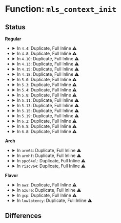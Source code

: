 # Function: <code>mls_context_init</code>

## Status
<b>Regular</b>
<ul>
<li>
<details>
<summary>In <code>4.4</code>: Duplicate, Full Inline ⚠️</summary>

**Collision:** Static Duplication

**Inline:** Full

**Transformation:** False

**Instances:**

```
In security/selinux/ss/sidtab.c (ffffffff8134ef7e)
Location: security/selinux/ss/context.h:35
Inline: True
Inline callers:
  - security/selinux/ss/sidtab.c:sidtab_destroy
```
```
In security/selinux/ss/policydb.c (ffffffff81351cec)
Location: security/selinux/ss/context.h:35
Inline: True
Inline callers:
  - security/selinux/ss/policydb.c:ocontext_destroy
  - security/selinux/ss/policydb.c:ocontext_destroy
```
```
In security/selinux/ss/services.c (ffffffff81355a3b)
Location: security/selinux/ss/context.h:35
Inline: True
Inline callers:
  - security/selinux/ss/services.c:string_to_context_struct
  - security/selinux/ss/services.c:selinux_audit_rule_init
```
</details>
</li>
<li>
<details>
<summary>In <code>4.8</code>: Duplicate, Full Inline ⚠️</summary>

**Collision:** Static Duplication

**Inline:** Full

**Transformation:** False

**Instances:**

```
In security/selinux/ss/sidtab.c (ffffffff81384f9e)
Location: security/selinux/ss/context.h:35
Inline: True
Inline callers:
  - security/selinux/ss/sidtab.c:sidtab_destroy
```
```
In security/selinux/ss/policydb.c (ffffffff81387cec)
Location: security/selinux/ss/context.h:35
Inline: True
Inline callers:
  - security/selinux/ss/policydb.c:ocontext_destroy
  - security/selinux/ss/policydb.c:ocontext_destroy
```
```
In security/selinux/ss/services.c (ffffffff813902ea)
Location: security/selinux/ss/context.h:35
Inline: True
Inline callers:
  - security/selinux/ss/services.c:selinux_audit_rule_init
  - security/selinux/ss/services.c:string_to_context_struct
```
</details>
</li>
<li>
<details>
<summary>In <code>4.10</code>: Duplicate, Full Inline ⚠️</summary>

**Collision:** Static Duplication

**Inline:** Full

**Transformation:** False

**Instances:**

```
In security/selinux/ss/sidtab.c (ffffffff8139ba2e)
Location: security/selinux/ss/context.h:35
Inline: True
Inline callers:
  - security/selinux/ss/sidtab.c:sidtab_destroy
```
```
In security/selinux/ss/policydb.c (ffffffff8139e79c)
Location: security/selinux/ss/context.h:35
Inline: True
Inline callers:
  - security/selinux/ss/policydb.c:ocontext_destroy
  - security/selinux/ss/policydb.c:ocontext_destroy
```
```
In security/selinux/ss/services.c (ffffffff813a6f0a)
Location: security/selinux/ss/context.h:35
Inline: True
Inline callers:
  - security/selinux/ss/services.c:selinux_audit_rule_init
  - security/selinux/ss/services.c:string_to_context_struct
```
</details>
</li>
<li>
<details>
<summary>In <code>4.13</code>: Duplicate, Full Inline ⚠️</summary>

**Collision:** Static Duplication

**Inline:** Full

**Transformation:** False

**Instances:**

```
In security/selinux/ss/sidtab.c (ffffffff813b217e)
Location: security/selinux/ss/context.h:35
Inline: True
Inline callers:
  - security/selinux/ss/sidtab.c:sidtab_destroy
```
```
In security/selinux/ss/policydb.c (ffffffff813b407d)
Location: security/selinux/ss/context.h:35
Inline: True
```
```
In security/selinux/ss/services.c (ffffffff813bd91d)
Location: security/selinux/ss/context.h:35
Inline: True
Inline callers:
  - security/selinux/ss/services.c:selinux_audit_rule_init
  - security/selinux/ss/services.c:string_to_context_struct
```
</details>
</li>
<li>
<details>
<summary>In <code>4.15</code>: Duplicate, Full Inline ⚠️</summary>

**Collision:** Static Duplication

**Inline:** Full

**Transformation:** False

**Instances:**

```
In security/selinux/ss/sidtab.c (ffffffff813d82be)
Location: security/selinux/ss/context.h:36
Inline: True
Inline callers:
  - security/selinux/ss/sidtab.c:sidtab_destroy
```
```
In security/selinux/ss/policydb.c (ffffffff813da1cd)
Location: security/selinux/ss/context.h:36
Inline: True
```
```
In security/selinux/ss/services.c (ffffffff813e3a93)
Location: security/selinux/ss/context.h:36
Inline: True
Inline callers:
  - security/selinux/ss/services.c:selinux_audit_rule_init
  - security/selinux/ss/services.c:security_context_to_sid_core
  - security/selinux/ss/services.c:string_to_context_struct
```
</details>
</li>
<li>
<details>
<summary>In <code>4.18</code>: Duplicate, Full Inline ⚠️</summary>

**Collision:** Static Duplication

**Inline:** Full

**Transformation:** False

**Instances:**

```
In security/selinux/ss/sidtab.c (ffffffff814088ff)
Location: security/selinux/ss/context.h:36
Inline: True
Inline callers:
  - security/selinux/ss/sidtab.c:sidtab_destroy
```
```
In security/selinux/ss/policydb.c (ffffffff8140a605)
Location: security/selinux/ss/context.h:36
Inline: True
```
```
In security/selinux/ss/services.c (ffffffff8141425a)
Location: security/selinux/ss/context.h:36
Inline: True
Inline callers:
  - security/selinux/ss/services.c:selinux_audit_rule_init
  - security/selinux/ss/services.c:string_to_context_struct
```
</details>
</li>
<li>
<details>
<summary>In <code>5.0</code>: Duplicate, Full Inline ⚠️</summary>

**Collision:** Static Duplication

**Inline:** Full

**Transformation:** False

**Instances:**

```
In security/selinux/ss/sidtab.c (ffffffff81424ca1)
Location: security/selinux/ss/context.h:36
Inline: True
Inline callers:
  - security/selinux/ss/sidtab.c:sidtab_destroy
  - security/selinux/ss/sidtab.c:sidtab_destroy_tree
  - security/selinux/ss/sidtab.c:sidtab_context_to_sid
  - security/selinux/ss/sidtab.c:sidtab_context_to_sid
```
```
In security/selinux/ss/policydb.c (ffffffff81426a35)
Location: security/selinux/ss/context.h:36
Inline: True
```
```
In security/selinux/ss/services.c (ffffffff814307ba)
Location: security/selinux/ss/context.h:36
Inline: True
Inline callers:
  - security/selinux/ss/services.c:selinux_audit_rule_init
  - security/selinux/ss/services.c:convert_context
  - security/selinux/ss/services.c:string_to_context_struct
```
</details>
</li>
<li>
<details>
<summary>In <code>5.3</code>: Duplicate, Full Inline ⚠️</summary>

**Collision:** Static Duplication

**Inline:** Full

**Transformation:** False

**Instances:**

```
In security/selinux/ss/sidtab.c (ffffffff81452891)
Location: security/selinux/ss/context.h:36
Inline: True
Inline callers:
  - security/selinux/ss/sidtab.c:sidtab_destroy
  - security/selinux/ss/sidtab.c:sidtab_destroy_tree
  - security/selinux/ss/sidtab.c:sidtab_context_to_sid
  - security/selinux/ss/sidtab.c:sidtab_context_to_sid
```
```
In security/selinux/ss/policydb.c (ffffffff814541be)
Location: security/selinux/ss/context.h:36
Inline: True
```
```
In security/selinux/ss/services.c (ffffffff8145e154)
Location: security/selinux/ss/context.h:36
Inline: True
Inline callers:
  - security/selinux/ss/services.c:selinux_audit_rule_init
  - security/selinux/ss/services.c:security_sid_mls_copy
  - security/selinux/ss/services.c:convert_context
  - security/selinux/ss/services.c:string_to_context_struct
```
</details>
</li>
<li>
<details>
<summary>In <code>5.4</code>: Duplicate, Full Inline ⚠️</summary>

**Collision:** Static Duplication

**Inline:** Full

**Transformation:** False

**Instances:**

```
In security/selinux/ss/sidtab.c (ffffffff8146c631)
Location: security/selinux/ss/context.h:36
Inline: True
Inline callers:
  - security/selinux/ss/sidtab.c:sidtab_destroy
  - security/selinux/ss/sidtab.c:sidtab_destroy_tree
  - security/selinux/ss/sidtab.c:sidtab_context_to_sid
  - security/selinux/ss/sidtab.c:sidtab_context_to_sid
```
```
In security/selinux/ss/policydb.c (ffffffff8146df5e)
Location: security/selinux/ss/context.h:36
Inline: True
```
```
In security/selinux/ss/services.c (ffffffff81477f04)
Location: security/selinux/ss/context.h:36
Inline: True
Inline callers:
  - security/selinux/ss/services.c:selinux_audit_rule_init
  - security/selinux/ss/services.c:security_sid_mls_copy
  - security/selinux/ss/services.c:convert_context
  - security/selinux/ss/services.c:string_to_context_struct
```
</details>
</li>
<li>
<details>
<summary>In <code>5.8</code>: Duplicate, Full Inline ⚠️</summary>

**Collision:** Static Duplication

**Inline:** Full

**Transformation:** False

**Instances:**

```
In security/selinux/ss/sidtab.c (ffffffff814c0cb6)
Location: security/selinux/ss/context.h:36
Inline: True
Inline callers:
  - security/selinux/ss/sidtab.c:sidtab_destroy
  - security/selinux/ss/sidtab.c:sidtab_destroy_tree
  - security/selinux/ss/sidtab.c:sidtab_context_to_sid
  - security/selinux/ss/sidtab.c:sidtab_context_to_sid
```
```
In security/selinux/ss/policydb.c (ffffffff814c5993)
Location: security/selinux/ss/context.h:36
Inline: True
Inline callers:
  - security/selinux/ss/policydb.c:policydb_destroy
  - security/selinux/ss/policydb.c:policydb_destroy
```
```
In security/selinux/ss/services.c (ffffffff814cd386)
Location: security/selinux/ss/context.h:36
Inline: True
Inline callers:
  - security/selinux/ss/services.c:selinux_audit_rule_init
  - security/selinux/ss/services.c:security_sid_mls_copy
  - security/selinux/ss/services.c:security_context_to_sid_core
  - security/selinux/ss/services.c:string_to_context_struct
```
</details>
</li>
<li>
<details>
<summary>In <code>5.11</code>: Duplicate, Full Inline ⚠️</summary>

**Collision:** Static Duplication

**Inline:** Full

**Transformation:** False

**Instances:**

```
In security/selinux/ss/sidtab.c (ffffffff814de776)
Location: security/selinux/ss/context.h:36
Inline: True
Inline callers:
  - security/selinux/ss/sidtab.c:sidtab_destroy
  - security/selinux/ss/sidtab.c:sidtab_destroy_tree
  - security/selinux/ss/sidtab.c:sidtab_context_to_sid
  - security/selinux/ss/sidtab.c:sidtab_context_to_sid
```
```
In security/selinux/ss/policydb.c (ffffffff814e39e3)
Location: security/selinux/ss/context.h:36
Inline: True
Inline callers:
  - security/selinux/ss/policydb.c:policydb_destroy
  - security/selinux/ss/policydb.c:policydb_destroy
```
```
In security/selinux/ss/services.c (ffffffff814eaaf1)
Location: security/selinux/ss/context.h:36
Inline: True
Inline callers:
  - security/selinux/ss/services.c:selinux_audit_rule_init
  - security/selinux/ss/services.c:security_sid_mls_copy
  - security/selinux/ss/services.c:security_context_to_sid_core
  - security/selinux/ss/services.c:string_to_context_struct
```
</details>
</li>
<li>
<details>
<summary>In <code>5.13</code>: Duplicate, Full Inline ⚠️</summary>

**Collision:** Static Duplication

**Inline:** Full

**Transformation:** False

**Instances:**

```
In security/selinux/ss/sidtab.c (ffffffff814e5149)
Location: security/selinux/ss/context.h:36
Inline: True
Inline callers:
  - security/selinux/ss/sidtab.c:sidtab_destroy
  - security/selinux/ss/sidtab.c:sidtab_destroy_tree
  - security/selinux/ss/sidtab.c:sidtab_context_to_sid
  - security/selinux/ss/sidtab.c:sidtab_context_to_sid
```
```
In security/selinux/ss/policydb.c (ffffffff814ea3a3)
Location: security/selinux/ss/context.h:36
Inline: True
Inline callers:
  - security/selinux/ss/policydb.c:policydb_destroy
  - security/selinux/ss/policydb.c:policydb_destroy
```
```
In security/selinux/ss/services.c (ffffffff814f1751)
Location: security/selinux/ss/context.h:36
Inline: True
Inline callers:
  - security/selinux/ss/services.c:selinux_audit_rule_init
  - security/selinux/ss/services.c:security_sid_mls_copy
  - security/selinux/ss/services.c:security_context_to_sid_core
  - security/selinux/ss/services.c:security_context_to_sid_core
  - security/selinux/ss/services.c:string_to_context_struct
```
</details>
</li>
<li>
<details>
<summary>In <code>5.15</code>: Duplicate, Full Inline ⚠️</summary>

**Collision:** Static Duplication

**Inline:** Full

**Transformation:** False

**Instances:**

```
In security/selinux/ss/sidtab.c (ffffffff8153e816)
Location: security/selinux/ss/context.h:36
Inline: True
Inline callers:
  - security/selinux/ss/sidtab.c:sidtab_destroy
  - security/selinux/ss/sidtab.c:sidtab_destroy_tree
  - security/selinux/ss/sidtab.c:sidtab_context_to_sid
  - security/selinux/ss/sidtab.c:sidtab_context_to_sid
```
```
In security/selinux/ss/policydb.c (ffffffff81543d54)
Location: security/selinux/ss/context.h:36
Inline: True
Inline callers:
  - security/selinux/ss/policydb.c:policydb_destroy
  - security/selinux/ss/policydb.c:policydb_destroy
```
```
In security/selinux/ss/services.c (ffffffff8154bde2)
Location: security/selinux/ss/context.h:36
Inline: True
Inline callers:
  - security/selinux/ss/services.c:selinux_audit_rule_init
  - security/selinux/ss/services.c:security_sid_mls_copy
  - security/selinux/ss/services.c:security_context_to_sid_core
  - security/selinux/ss/services.c:security_context_to_sid_core
  - security/selinux/ss/services.c:string_to_context_struct
```
</details>
</li>
<li>
<details>
<summary>In <code>5.19</code>: Duplicate, Full Inline ⚠️</summary>

**Collision:** Static Duplication

**Inline:** Full

**Transformation:** False

**Instances:**

```
In security/selinux/ss/sidtab.c (ffffffff815d6210)
Location: security/selinux/ss/context.h:36
Inline: True
Inline callers:
  - security/selinux/ss/sidtab.c:sidtab_destroy
  - security/selinux/ss/sidtab.c:sidtab_destroy_tree
  - security/selinux/ss/sidtab.c:sidtab_context_to_sid
  - security/selinux/ss/sidtab.c:sidtab_context_to_sid
```
```
In security/selinux/ss/policydb.c (ffffffff815dc62c)
Location: security/selinux/ss/context.h:36
Inline: True
Inline callers:
  - security/selinux/ss/policydb.c:policydb_destroy
  - security/selinux/ss/policydb.c:policydb_destroy
```
```
In security/selinux/ss/services.c (ffffffff815e4c1b)
Location: security/selinux/ss/context.h:36
Inline: True
Inline callers:
  - security/selinux/ss/services.c:selinux_audit_rule_init
  - security/selinux/ss/services.c:security_sid_mls_copy
  - security/selinux/ss/services.c:security_compute_sid
  - security/selinux/ss/services.c:security_context_to_sid_core
  - security/selinux/ss/services.c:security_context_to_sid_core
  - security/selinux/ss/services.c:string_to_context_struct
```
</details>
</li>
<li>
<details>
<summary>In <code>6.2</code>: Duplicate, Full Inline ⚠️</summary>

**Collision:** Static Duplication

**Inline:** Full

**Transformation:** False

**Instances:**

```
In security/selinux/ss/sidtab.c (ffffffff816844e0)
Location: security/selinux/ss/context.h:36
Inline: True
Inline callers:
  - security/selinux/ss/sidtab.c:sidtab_destroy
  - security/selinux/ss/sidtab.c:sidtab_destroy_tree
  - security/selinux/ss/sidtab.c:sidtab_context_to_sid
  - security/selinux/ss/sidtab.c:sidtab_context_to_sid
```
```
In security/selinux/ss/policydb.c (ffffffff8168b79f)
Location: security/selinux/ss/context.h:36
Inline: True
Inline callers:
  - security/selinux/ss/policydb.c:context_read_and_validate
  - security/selinux/ss/policydb.c:policydb_destroy
  - security/selinux/ss/policydb.c:policydb_destroy
```
```
In security/selinux/ss/services.c (ffffffff8169403b)
Location: security/selinux/ss/context.h:36
Inline: True
Inline callers:
  - security/selinux/ss/services.c:selinux_audit_rule_init
  - security/selinux/ss/services.c:security_sid_mls_copy
  - security/selinux/ss/services.c:services_convert_context
  - security/selinux/ss/services.c:security_compute_sid
  - security/selinux/ss/services.c:security_context_to_sid_core
  - security/selinux/ss/services.c:security_context_to_sid_core
  - security/selinux/ss/services.c:string_to_context_struct
```
</details>
</li>
<li>
<details>
<summary>In <code>6.5</code>: Duplicate, Full Inline ⚠️</summary>

**Collision:** Static Duplication

**Inline:** Full

**Transformation:** False

**Instances:**

```
In security/selinux/ss/sidtab.c (ffffffff816bc850)
Location: security/selinux/ss/context.h:36
Inline: True
Inline callers:
  - security/selinux/ss/sidtab.c:sidtab_destroy
  - security/selinux/ss/sidtab.c:sidtab_destroy_tree
  - security/selinux/ss/sidtab.c:sidtab_context_to_sid
  - security/selinux/ss/sidtab.c:sidtab_context_to_sid
```
```
In security/selinux/ss/policydb.c (ffffffff816c3b0f)
Location: security/selinux/ss/context.h:36
Inline: True
Inline callers:
  - security/selinux/ss/policydb.c:context_read_and_validate
  - security/selinux/ss/policydb.c:policydb_destroy
  - security/selinux/ss/policydb.c:policydb_destroy
```
```
In security/selinux/ss/services.c (ffffffff816cc58a)
Location: security/selinux/ss/context.h:36
Inline: True
Inline callers:
  - security/selinux/ss/services.c:selinux_audit_rule_init
  - security/selinux/ss/services.c:security_sid_mls_copy
  - security/selinux/ss/services.c:services_convert_context
  - security/selinux/ss/services.c:security_compute_sid
  - security/selinux/ss/services.c:security_context_to_sid_core
  - security/selinux/ss/services.c:security_context_to_sid_core
  - security/selinux/ss/services.c:string_to_context_struct
```
</details>
</li>
<li>
<details>
<summary>In <code>6.8</code>: Duplicate, Full Inline ⚠️</summary>

**Collision:** Static Duplication

**Inline:** Full

**Transformation:** False

**Instances:**

```
In security/selinux/ss/sidtab.c (ffffffff816f9380)
Location: security/selinux/ss/context.h:36
Inline: True
Inline callers:
  - security/selinux/ss/sidtab.c:sidtab_destroy
  - security/selinux/ss/sidtab.c:sidtab_destroy_tree
  - security/selinux/ss/sidtab.c:sidtab_context_to_sid
  - security/selinux/ss/sidtab.c:sidtab_context_to_sid
```
```
In security/selinux/ss/policydb.c (ffffffff8170060f)
Location: security/selinux/ss/context.h:36
Inline: True
Inline callers:
  - security/selinux/ss/policydb.c:context_read_and_validate
  - security/selinux/ss/policydb.c:policydb_destroy
  - security/selinux/ss/policydb.c:policydb_destroy
```
```
In security/selinux/ss/services.c (ffffffff81708946)
Location: security/selinux/ss/context.h:36
Inline: True
Inline callers:
  - security/selinux/ss/services.c:security_sid_mls_copy
  - security/selinux/ss/services.c:services_convert_context
  - security/selinux/ss/services.c:security_compute_sid
  - security/selinux/ss/services.c:security_context_to_sid_core
  - security/selinux/ss/services.c:security_context_to_sid_core
  - security/selinux/ss/services.c:string_to_context_struct
```
</details>
</li>
</ul>
<b>Arch</b>
<ul>
<li>
<details>
<summary>In <code>arm64</code>: Duplicate, Full Inline ⚠️</summary>

**Collision:** Static Duplication

**Inline:** Full

**Transformation:** False

**Instances:**

```
In security/selinux/ss/sidtab.c (ffff80001055b50c)
Location: security/selinux/ss/context.h:36
Inline: True
Inline callers:
  - security/selinux/ss/sidtab.c:sidtab_destroy
  - security/selinux/ss/sidtab.c:sidtab_destroy_tree
  - security/selinux/ss/sidtab.c:sidtab_context_to_sid
```
```
In security/selinux/ss/policydb.c (ffff80001055d418)
Location: security/selinux/ss/context.h:36
Inline: True
```
```
In security/selinux/ss/services.c (ffff800010567edc)
Location: security/selinux/ss/context.h:36
Inline: True
Inline callers:
  - security/selinux/ss/services.c:selinux_audit_rule_init
  - security/selinux/ss/services.c:security_sid_mls_copy
  - security/selinux/ss/services.c:convert_context
  - security/selinux/ss/services.c:string_to_context_struct
```
</details>
</li>
<li>
<details>
<summary>In <code>armhf</code>: Duplicate, Full Inline ⚠️</summary>

**Collision:** Static Duplication

**Inline:** Full

**Transformation:** False

**Instances:**

```
In security/selinux/ss/sidtab.c (c070fcfc)
Location: security/selinux/ss/context.h:36
Inline: True
Inline callers:
  - security/selinux/ss/sidtab.c:sidtab_destroy
  - security/selinux/ss/sidtab.c:sidtab_destroy_tree
  - security/selinux/ss/sidtab.c:sidtab_context_to_sid
  - security/selinux/ss/sidtab.c:sidtab_context_to_sid
```
```
In security/selinux/ss/policydb.c (c0711958)
Location: security/selinux/ss/context.h:36
Inline: True
```
```
In security/selinux/ss/services.c (c071c284)
Location: security/selinux/ss/context.h:36
Inline: True
Inline callers:
  - security/selinux/ss/services.c:selinux_audit_rule_init
  - security/selinux/ss/services.c:security_sid_mls_copy
  - security/selinux/ss/services.c:convert_context
  - security/selinux/ss/services.c:security_context_to_sid_core
  - security/selinux/ss/services.c:string_to_context_struct
```
</details>
</li>
<li>
<details>
<summary>In <code>ppc64el</code>: Duplicate, Full Inline ⚠️</summary>

**Collision:** Static Duplication

**Inline:** Full

**Transformation:** False

**Instances:**

```
In security/selinux/ss/sidtab.c (c0000000006ba7d4)
Location: security/selinux/ss/context.h:36
Inline: True
Inline callers:
  - security/selinux/ss/sidtab.c:sidtab_destroy
  - security/selinux/ss/sidtab.c:sidtab_destroy_tree
  - security/selinux/ss/sidtab.c:sidtab_context_to_sid
  - security/selinux/ss/sidtab.c:sidtab_context_to_sid
```
```
In security/selinux/ss/policydb.c (c0000000006bd048)
Location: security/selinux/ss/context.h:36
Inline: True
```
```
In security/selinux/ss/services.c (c0000000006cb408)
Location: security/selinux/ss/context.h:36
Inline: True
Inline callers:
  - security/selinux/ss/services.c:selinux_audit_rule_init
  - security/selinux/ss/services.c:security_sid_mls_copy
  - security/selinux/ss/services.c:convert_context
  - security/selinux/ss/services.c:string_to_context_struct
```
</details>
</li>
<li>
<details>
<summary>In <code>riscv64</code>: Duplicate, Full Inline ⚠️</summary>

**Collision:** Static Duplication

**Inline:** Full

**Transformation:** False

**Instances:**

```
In security/selinux/ss/sidtab.c (ffffffe0003b222c)
Location: security/selinux/ss/context.h:36
Inline: True
Inline callers:
  - security/selinux/ss/sidtab.c:sidtab_destroy
  - security/selinux/ss/sidtab.c:sidtab_destroy_tree
  - security/selinux/ss/sidtab.c:sidtab_context_to_sid
  - security/selinux/ss/sidtab.c:sidtab_context_to_sid
```
```
In security/selinux/ss/policydb.c (ffffffe0003b3942)
Location: security/selinux/ss/context.h:36
Inline: True
```
```
In security/selinux/ss/services.c (ffffffe0003bd942)
Location: security/selinux/ss/context.h:36
Inline: True
Inline callers:
  - security/selinux/ss/services.c:selinux_audit_rule_init
  - security/selinux/ss/services.c:convert_context
  - security/selinux/ss/services.c:string_to_context_struct
```
</details>
</li>
</ul>
<b>Flavor</b>
<ul>
<li>
<details>
<summary>In <code>aws</code>: Duplicate, Full Inline ⚠️</summary>

**Collision:** Static Duplication

**Inline:** Full

**Transformation:** False

**Instances:**

```
In security/selinux/ss/sidtab.c (ffffffff81464c11)
Location: security/selinux/ss/context.h:36
Inline: True
Inline callers:
  - security/selinux/ss/sidtab.c:sidtab_destroy
  - security/selinux/ss/sidtab.c:sidtab_destroy_tree
  - security/selinux/ss/sidtab.c:sidtab_context_to_sid
  - security/selinux/ss/sidtab.c:sidtab_context_to_sid
```
```
In security/selinux/ss/policydb.c (ffffffff8146653e)
Location: security/selinux/ss/context.h:36
Inline: True
```
```
In security/selinux/ss/services.c (ffffffff814704e4)
Location: security/selinux/ss/context.h:36
Inline: True
Inline callers:
  - security/selinux/ss/services.c:selinux_audit_rule_init
  - security/selinux/ss/services.c:security_sid_mls_copy
  - security/selinux/ss/services.c:convert_context
  - security/selinux/ss/services.c:string_to_context_struct
```
</details>
</li>
<li>
<details>
<summary>In <code>azure</code>: Duplicate, Full Inline ⚠️</summary>

**Collision:** Static Duplication

**Inline:** Full

**Transformation:** False

**Instances:**

```
In security/selinux/ss/sidtab.c (ffffffff81455641)
Location: security/selinux/ss/context.h:36
Inline: True
Inline callers:
  - security/selinux/ss/sidtab.c:sidtab_destroy
  - security/selinux/ss/sidtab.c:sidtab_destroy_tree
  - security/selinux/ss/sidtab.c:sidtab_context_to_sid
  - security/selinux/ss/sidtab.c:sidtab_context_to_sid
```
```
In security/selinux/ss/policydb.c (ffffffff81456f6e)
Location: security/selinux/ss/context.h:36
Inline: True
```
```
In security/selinux/ss/services.c (ffffffff81460f04)
Location: security/selinux/ss/context.h:36
Inline: True
Inline callers:
  - security/selinux/ss/services.c:selinux_audit_rule_init
  - security/selinux/ss/services.c:security_sid_mls_copy
  - security/selinux/ss/services.c:convert_context
  - security/selinux/ss/services.c:string_to_context_struct
```
</details>
</li>
<li>
<details>
<summary>In <code>gcp</code>: Duplicate, Full Inline ⚠️</summary>

**Collision:** Static Duplication

**Inline:** Full

**Transformation:** False

**Instances:**

```
In security/selinux/ss/sidtab.c (ffffffff81460cb1)
Location: security/selinux/ss/context.h:36
Inline: True
Inline callers:
  - security/selinux/ss/sidtab.c:sidtab_destroy
  - security/selinux/ss/sidtab.c:sidtab_destroy_tree
  - security/selinux/ss/sidtab.c:sidtab_context_to_sid
  - security/selinux/ss/sidtab.c:sidtab_context_to_sid
```
```
In security/selinux/ss/policydb.c (ffffffff814625de)
Location: security/selinux/ss/context.h:36
Inline: True
```
```
In security/selinux/ss/services.c (ffffffff8146c584)
Location: security/selinux/ss/context.h:36
Inline: True
Inline callers:
  - security/selinux/ss/services.c:selinux_audit_rule_init
  - security/selinux/ss/services.c:security_sid_mls_copy
  - security/selinux/ss/services.c:convert_context
  - security/selinux/ss/services.c:string_to_context_struct
```
</details>
</li>
<li>
<details>
<summary>In <code>lowlatency</code>: Duplicate, Full Inline ⚠️</summary>

**Collision:** Static Duplication

**Inline:** Full

**Transformation:** False

**Instances:**

```
In security/selinux/ss/sidtab.c (ffffffff814784b1)
Location: security/selinux/ss/context.h:36
Inline: True
Inline callers:
  - security/selinux/ss/sidtab.c:sidtab_destroy
  - security/selinux/ss/sidtab.c:sidtab_destroy_tree
  - security/selinux/ss/sidtab.c:sidtab_context_to_sid
  - security/selinux/ss/sidtab.c:sidtab_context_to_sid
```
```
In security/selinux/ss/policydb.c (ffffffff81479dde)
Location: security/selinux/ss/context.h:36
Inline: True
```
```
In security/selinux/ss/services.c (ffffffff81483e06)
Location: security/selinux/ss/context.h:36
Inline: True
Inline callers:
  - security/selinux/ss/services.c:selinux_audit_rule_init
  - security/selinux/ss/services.c:security_sid_mls_copy
  - security/selinux/ss/services.c:convert_context
  - security/selinux/ss/services.c:string_to_context_struct
```
</details>
</li>
</ul>

## Differences
